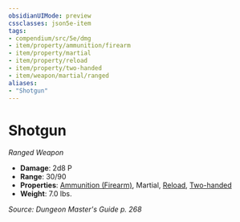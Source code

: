 ```yaml
---
obsidianUIMode: preview
cssclasses: json5e-item
tags:
- compendium/src/5e/dmg
- item/property/ammunition/firearm
- item/property/martial
- item/property/reload
- item/property/two-handed
- item/weapon/martial/ranged
aliases: 
- "Shotgun"
---
```

# Shotgun
*Ranged Weapon*  

- **Damage**: 2d8 P
- **Range**: 30/90
- **Properties**: [Ammunition (Firearm)](z_compendium/rules/item-properties.md#Ammunition%20(Firearm)), Martial, [Reload](z_compendium/rules/item-properties.md#Reload), [Two-handed](z_compendium/rules/item-properties.md#Two-handed)
- **Weight**: 7.0 lbs.

*Source: Dungeon Master's Guide p. 268*